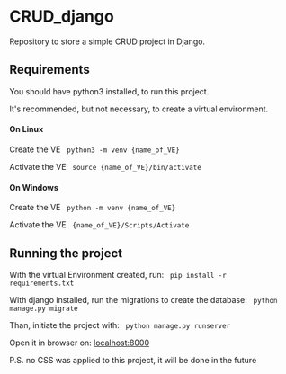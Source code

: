 # CRUD_django
Repository to store a simple CRUD project in Django.

## Requirements
You should have python3 installed, to run this project.

It's recommended, but not necessary, to create a virtual environment.

#### On Linux
Create the VE
<code> python3 -m venv {name_of_VE} </code> 

Activate the VE
<code> source {name_of_VE}/bin/activate</code>

#### On Windows
Create the VE
<code> python -m venv {name_of_VE} </code>

Activate the VE
<code> {name_of_VE}/Scripts/Activate</code>

## Running the project

With the virtual Environment created, run:
<code> pip install -r requirements.txt</code>

With django installed, run the migrations to create the database:
<code> python manage.py migrate </code>

Than, initiate the project with:
<code> python manage.py runserver </code>

Open it in browser on:
<a href='http://localhost:8000'> localhost:8000 </a>


P.S. no CSS was applied to this project, it will be done in the future